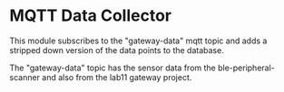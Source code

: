 # MQTT Data Collector
This module subscribes to the "gateway-data" mqtt topic and adds a stripped down version of the data points to the database.

The "gateway-data" topic has the sensor data from the ble-peripheral-scanner and also from the lab11 gateway project. 